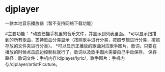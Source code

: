 # djplayer
一款本地音乐播放器（暂不支持网络下载功能）

#主要功能：
*动态扫描手机里的音乐文件，并显示到列表里面。
*可以显示扫描到的所有歌曲，支持歌曲分类显示（按照歌手进行分类，按照专辑进行分类，按照存放的文件夹进行分类）。
*可以显示正播放的歌曲对应歌手图片，歌词，只要在播放的时候点击底边控制栏就行了。歌词以及歌手图片需要自己手动保存。
保存路径：歌词文件：手机内存/djplayer/lyric/，歌手图片：手机内存/djplayer/artistPicuture。
